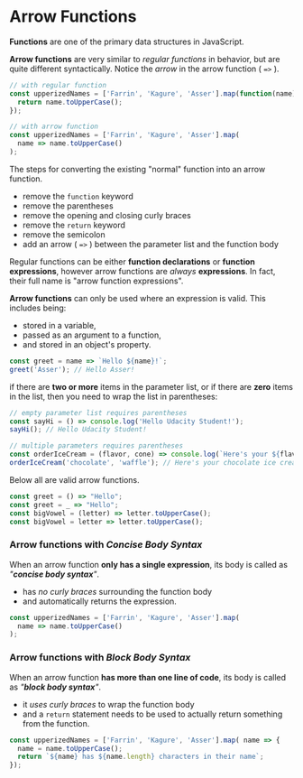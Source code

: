 # Arrow Functions

**Functions** are one of the primary data structures in JavaScript.

**Arrow functions** are very similar to _regular functions_ in behavior, but are quite different syntactically. Notice the _arrow_ in the arrow function \( `=>` \).

```javascript
// with regular function
const upperizedNames = ['Farrin', 'Kagure', 'Asser'].map(function(name) { 
  return name.toUpperCase();
});

// with arrow function
const upperizedNames = ['Farrin', 'Kagure', 'Asser'].map(
  name => name.toUpperCase()
);
```

The steps for converting the existing "normal" function into an arrow function.

* remove the `function` keyword
* remove the parentheses
* remove the opening and closing curly braces
* remove the `return` keyword
* remove the semicolon
* add an arrow \( `=>` \) between the parameter list and the function body

Regular functions can be either **function declarations** or **function expressions**, however arrow functions are _always_ **expressions**. In fact, their full name is "arrow function expressions".

**Arrow functions** can only be used where an expression is valid. This includes being:

* stored in a variable,
* passed as an argument to a function,
* and stored in an object's property.

```javascript
const greet = name => `Hello ${name}!`;
greet('Asser'); // Hello Asser!
```

if there are **two or more** items in the parameter list, or if there are **zero** items in the list, then you need to wrap the list in parentheses:

```javascript
// empty parameter list requires parentheses
const sayHi = () => console.log('Hello Udacity Student!');
sayHi(); // Hello Udacity Student!

// multiple parameters requires parentheses
const orderIceCream = (flavor, cone) => console.log(`Here's your ${flavor} ice cream in a ${cone} cone.`);
orderIceCream('chocolate', 'waffle'); // Here's your chocolate ice cream in a waffle cone.
```

Below all are valid arrow functions.

```javascript
const greet = () => "Hello";
const greet = _ => "Hello";
const bigVowel = (letter) => letter.toUpperCase(); 
const bigVowel = letter => letter.toUpperCase(); 
```



### Arrow functions with _Concise_ _Body_ _Syntax_ <a id="concise-and-block-body-syntax"></a>

When an arrow function **only has a single expression**, its body is called as _"**concise body syntax**"_.

* has _no curly braces_ surrounding the function body
* and automatically returns the expression.

```javascript
const upperizedNames = ['Farrin', 'Kagure', 'Asser'].map(
  name => name.toUpperCase()
);
```

### Arrow functions with _Block Body Syntax_ <a id="concise-and-block-body-syntax"></a>

When an arrow function **has more than one line of code**, its body is called as _"**block body syntax**"_.

* it _uses curly braces_ to wrap the function body
* and a `return` statement needs to be used to actually return something from the function.

```javascript
const upperizedNames = ['Farrin', 'Kagure', 'Asser'].map( name => {
  name = name.toUpperCase();
  return `${name} has ${name.length} characters in their name`;
});
```



